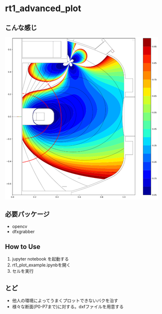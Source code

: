 # rt1_advanced_plot
## こんな感じ
![image](https://github.com/UedaKenji/rt1_advanced_plot/blob/main/images/python_plot.png?raw=true)

## 必要パッケージ
- opencv 
- dfxgrabber
## How to Use
1. jupyter notebook を起動する
1. rt1_plot_example.ipynbを開く
1. セルを実行
## とど
- 他人の環境によってうまくプロットできないバクを治す
- 様々な断面(P0-P7まで)に対する。dxfファイルを用意する
